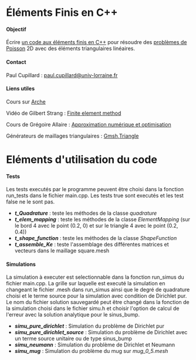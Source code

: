 # Éléments Finis en C++

#### Objectif

Écrire [un code aux éléments finis en C++](course/code.md) pour résoudre des 
[problèmes de Poisson](course/poisson.md) 2D avec des éléments triangulaires
linéaires. 

#### Contact

Paul Cupillard : paul.cupillard@univ-lorraine.fr

#### Liens utiles

Cours sur [Arche](http://arche.univ-lorraine.fr/course/view.php?id=61482)

Vidéo de Gilbert Strang : [Finite element method](https://www.youtube.com/watch?v=WwgrAH-IMOk)

Cours de Grégoire Allaire : [Approximation numérique et optimisation](http://www.cmap.polytechnique.fr/~allaire/map411/polycopie-map411.pdf)

Générateurs de maillages triangulaires : [Gmsh](http://gmsh.info/),[Triangle](https://www.cs.cmu.edu/~quake/triangle.html)

# Eléments d'utilisation du code

#### Tests

Les tests executés par le programme peuvent être choisi dans la fonction run_tests dans le fichier main.cpp. Les tests true sont executés et les test false ne le sont pas.

- ***t_Quadrature*** : teste les méthodes de la classe *quadrature*
- ***t_elem_mapping*** : teste les méthodes de la classe *ElementMapping* (sur le bord 4 avec le point (0.2, 0) et sur le triangle 4 avec le point (0.2, 0.4))
- ***t_shape_function*** : teste les méthodes de la classe *ShapeFunction*
- ***t_assemble_Ke*** : teste l'assemblage des différentes matrices et vecteurs dans le maillage square.mesh


#### Simulations

La simulation à executer est selectionnable dans la fonction run_simus du fichier main.cpp. La grille sur laquelle est executé la simulation en changeant le fichier .mesh dans run_simus ainsi que le degré de quadrature choisi et le terme source pour la simulation avec condition de Dirichlet pur.
Le nom du fichier solution sauvegardé peut être changé dans la fonction de la simulation choisi dans le fichier simu.h et choisir l'option de calcul de l'erreur avec la solution analytique pour le sinus_bump.


- ***simu_pure_dirichlet*** : Simulation du problème de Dirichlet pur
- ***simu_pure_dirichlet_source*** : Simulation du problème de Dirichlet avec un terme source unitaire ou de type sinus_bump
- ***simu_neumann*** : Simulation du problème de Dirichlet et Neumann
- ***simu_mug*** : Simulation du problème du mug sur *mug_0_5.mesh* 
